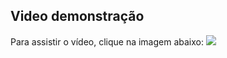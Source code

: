 ## Video demonstração
Para assistir o vídeo, clique na imagem abaixo:
[![](http://img.youtube.com/vi/_fnDDFj5QVw/0.jpg)](http://www.youtube.com/watch?v=_fnDDFj5QVw "")